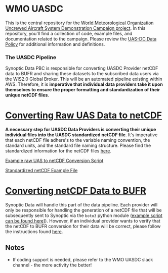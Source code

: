# WMO UASDC 

This is the central repository for the [World Meteorological Organization Uncrewed Aircraft System Demonstration Campaign project](https://community.wmo.int/en/uas-demonstration). In this repository, you'll find a collection of code, example files, and documentation related to the campaign. 
Please review the [UAS-DC Data Policy](https://community.wmo.int/en/uas-demonstration/data-policy) for additional information and definitions.

### The UASDC Pipeline

Synoptic Data PBC is responsible for converting UASDC Provider netCDF data to BUFR and sharing these datasets to the subscribed data users via the WIS2.0 Global Broker. This will be an automated pipeline existing within AWS. Therefore, it is **imperative that individual data providers take it upon themselves to ensure the proper formatting and standardization of their unique netCDF files**. 

# [Converting Raw UAS Data to netCDF](raw_uas_to_netCDF/)

**A necessary step for UASDC Data Providers is converting their unique individual files into the UASDC standardized netCDF file**. It's imperative that each netCDF file adhere's to the variable naming convention, the standard units, and the standard file naming structure. Please find the standardized information for the netCDF files [here](raw_uas_to_netCDF/). 

   [Example raw UAS to netCDF Conversion Script](raw_uas_to_netCDF/raw_csv_to_netCDF.py)

   [Standardized netCDF Example File](nc2bufr/UASDC_operatorID_airframeID_20230327025804Z.nc)

# [Converting netCDF Data to BUFR](nc2bufr)

Synoptic Data will handle this part of the data pipeline. Each provider will only be responsible for handling the generation of a netCDF file that will be subsequently sent to Synoptic via the `boto3` python module ([example script can be found here](raw_uas_to_netCDF/upload_to_synoptic_s3.py)]). However, if an individual provider wants to verify that the netCDF to BUFR conversion for their data will be correct, please follow the instructions found [here](nc2bufr/). 

## Notes
- If coding support is needed, please refer to the WMO UASDC slack channel - the more activity the better!




